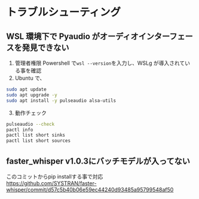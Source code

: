 # トラブルシューティング

## WSL 環境下で Pyaudio がオーディオインターフェースを発見できない

1. 管理者権限 Powershell で`wsl --version`を入力し、WSLg が導入されている事を確認
2. Ubuntu で、

```sh
sudo apt update
sudo apt upgrade -y
sudo apt install -y pulseaudio alsa-utils
```

3. 動作チェック

```sh
pulseaudio --check
pactl info
pactl list short sinks
pactl list short sources
```

## faster_whisper v1.0.3にバッチモデルが入ってない

このコミットからpip installする事で対応
https://github.com/SYSTRAN/faster-whisper/commit/d57c5b40b06e59ec44240d93485a95799548af50